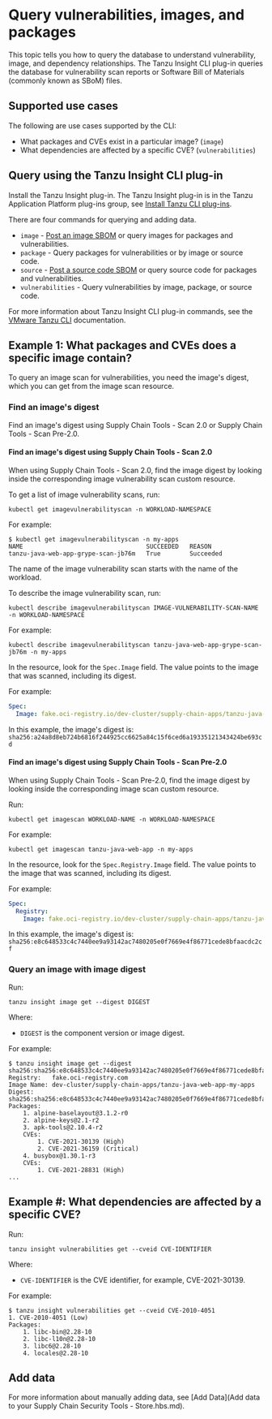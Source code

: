 # Query vulnerabilities, images, and packages

This topic tells you how to query the database to understand vulnerability, image,
and dependency relationships. The Tanzu Insight CLI plug-in queries the database
for vulnerability scan reports or Software Bill of Materials (commonly known as SBoM)
files.

## <a id='sup-usecase'></a>Supported use cases

The following are use cases supported by the CLI:

- What packages and CVEs exist in a particular image? (`image`)
- What dependencies are affected by a specific CVE? (`vulnerabilities`)

## <a id='query-insight'></a> Query using the Tanzu Insight CLI plug-in

Install the Tanzu Insight plug-in. The Tanzu Insight plug-in is in the Tanzu Application
Platform plug-ins group, see [Install Tanzu CLI plug-ins](../../install-tanzu-cli.hbs.md#install-plugins).

There are four commands for querying and adding data.

- `image` - [Post an image SBOM](add-data.md) or query images for packages and vulnerabilities.
- `package` - Query packages for vulnerabilities or by image or source code.
- `source` - [Post a source code SBOM](add-data.md) or query source code for packages and vulnerabilities.
- `vulnerabilities` - Query vulnerabilities by image, package, or source code.

For more information about Tanzu Insight CLI plug-in commands, see the
[VMware Tanzu CLI](https://docs.vmware.com/en/VMware-Tanzu-CLI/1.0/tanzu-cli/index.html) documentation.

## <a id='example1'></a>Example 1: What packages and CVEs does a specific image contain?

To query an image scan for vulnerabilities, you need the image's digest, which you can get from the
image scan resource.

### Find an image's digest

Find an image's digest using Supply Chain Tools - Scan 2.0 or Supply Chain Tools - Scan Pre-2.0.

#### Find an image's digest using Supply Chain Tools - Scan 2.0

When using Supply Chain Tools - Scan 2.0, find the image digest by looking inside the corresponding
image vulnerability scan custom resource.

To get a list of image vulnerability scans, run:

```console
kubectl get imagevulnerabilityscan -n WORKLOAD-NAMESPACE
```

For example:

```console
$ kubectl get imagevulnerabilityscan -n my-apps
NAME                                  SUCCEEDED   REASON
tanzu-java-web-app-grype-scan-jb76m   True        Succeeded
```

The name of the image vulnerability scan starts with the name of the workload.

To describe the image vulnerability scan, run:

```console
kubectl describe imagevulnerabilityscan IMAGE-VULNERABILITY-SCAN-NAME -n WORKLOAD-NAMESPACE
```

For example:

```console
kubectl describe imagevulnerabilityscan tanzu-java-web-app-grype-scan-jb76m -n my-apps
```

In the resource, look for the `Spec.Image` field. The value points to the image that was scanned,
including its digest.

For example:

```yaml
Spec:
  Image: fake.oci-registry.io/dev-cluster/supply-chain-apps/tanzu-java-web-app-my-apps@sha256:a24a8d8eb724b6816f244925cc6625a84c15f6ced6a19335121343424be693cd
```

In this example, the image's digest is: `sha256:a24a8d8eb724b6816f244925cc6625a84c15f6ced6a19335121343424be693cd`

#### Find an image's digest using Supply Chain Tools - Scan Pre-2.0

When using Supply Chain Tools - Scan Pre-2.0, find the image digest by looking inside the
corresponding image scan custom resource.

Run:

```console
kubectl get imagescan WORKLOAD-NAME -n WORKLOAD-NAMESPACE
```

For example:

```console
kubectl get imagescan tanzu-java-web-app -n my-apps
```

In the resource, look for the `Spec.Registry.Image` field. The value points to the image that was
scanned, including its digest.

For example:

```yaml
Spec:
  Registry:
    Image: fake.oci-registry.io/dev-cluster/supply-chain-apps/tanzu-java-web-app-my-apps@sha256:e8c648533c4c7440ee9a93142ac7480205e0f7669e4f86771cede8bfaacdc2cf
```

In this example, the image's digest is: `sha256:e8c648533c4c7440ee9a93142ac7480205e0f7669e4f86771cede8bfaacdc2cf`

### Query an image with image digest

Run:

```console
tanzu insight image get --digest DIGEST
```

Where:

- `DIGEST` is the component version or image digest.

For example:

```console
$ tanzu insight image get --digest sha256:sha256:e8c648533c4c7440ee9a93142ac7480205e0f7669e4f86771cede8bfaacdc2cf
Registry:	fake.oci-registry.com
Image Name:	dev-cluster/supply-chain-apps/tanzu-java-web-app-my-apps
Digest:    	sha256:sha256:e8c648533c4c7440ee9a93142ac7480205e0f7669e4f86771cede8bfaacdc2cf
Packages:
	1. alpine-baselayout@3.1.2-r0
	2. alpine-keys@2.1-r2
	3. apk-tools@2.10.4-r2
	CVEs:
		1. CVE-2021-30139 (High)
		2. CVE-2021-36159 (Critical)
	4. busybox@1.30.1-r3
	CVEs:
		1. CVE-2021-28831 (High)
...
```

## <a id='example2'></a>Example #: What dependencies are affected by a specific CVE?

Run:

```console
tanzu insight vulnerabilities get --cveid CVE-IDENTIFIER
```

Where:

- `CVE-IDENTIFIER` is the CVE identifier, for example, CVE-2021-30139.

For example:

```console
$ tanzu insight vulnerabilities get --cveid CVE-2010-4051
1. CVE-2010-4051 (Low)
Packages:
	1. libc-bin@2.28-10
	2. libc-l10n@2.28-10
	3. libc6@2.28-10
	4. locales@2.28-10
```

## <a id='add-data'></a>Add data

For more information about manually adding data, see [Add Data](Add data to your Supply Chain
Security Tools - Store.hbs.md).
